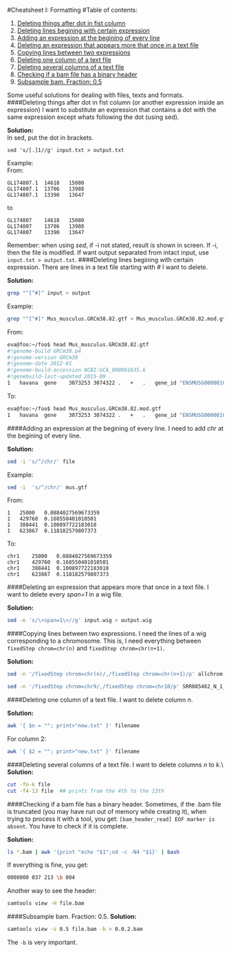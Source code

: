 #Cheatsheet I: Formatting
#Table of contents:
1. [Deleting things after dot in fist column](#p1)
2. [Deleting lines begining with certain expression](#p2)
3. [Adding an expression at the begining of every line](#p3)
4. [Deleting an expression that appears more that once in a text file](#p4)
5. [Copying lines between two expressions](#p5)
6. [Deleting one column of a text file](#p6)
7. [Deleting several columns of a text file](#p7)
8. [Checking if a bam file has a binary header](#p8)
9. [Subsample bam. Fraction: 0.5](#p9)

Some useful solutions for dealing with files, texts and formats.
####Deleting things after dot in fist column (or another expression inside an expression) <a name="p1"></a>
I want to substitute an expression that contains a dot with the same expression except whats following the dot (using sed).	

**Solution:**		
In sed, put the dot in brackets. 
```shell
sed 's/[.]1//g' input.txt > output.txt
```
Example:		
From:
```
GL174807.1	14618	15080
GL174807.1	13786	13988
GL174807.1	13390	13647
```
to 
```
GL174807	14618	15080
GL174807	13786	13988
GL174807	13390	13647
```
Remember: when using *sed*, if -i not stated, result is shown in screen.
If -i, then the file is modified. If want output separated from intact
input, use `input.txt > output.txt`.
####Deleting lines begining with certain expression. <a name="p2"></a>
There are lines in a text file starting with *#* I want to delete.  

**Solution:**
```sh
grep "^[^#]" input > output
```
Example:
```sh
grep "^[^#]" Mus_musculus.GRCm38.82.gtf > Mus_musculus.GRCm38.82.mod.gtf
```
From:
```sh
eva@foo:~/foo$ head Mus_musculus.GRCm38.82.gtf
#!genome-build GRCm38.p4
#!genome-version GRCm38
#!genome-date 2012-01
#!genome-build-accession NCBI:GCA_000001635.6
#!genebuild-last-updated 2015-09
1	havana	gene	3073253	3074322	.	+	.	gene_id "ENSMUSG00000102693"; gene_version "1"; gene_name "4933401J01Rik"; gene_source "havana"; gene_biotype "TEC"; havana_gene "OTTMUSG00000049935"; havana_gene_version "1";
```
To:
```sh
eva@foo:~/foo$ head Mus_musculus.GRCm38.82.mod.gtf
1	havana	gene	3073253	3074322	.	+	.	gene_id "ENSMUSG00000102693"; gene_version "1"; gene_name "4933401J01Rik"; gene_source "havana"; gene_biotype "TEC"; havana_gene "OTTMUSG00000049935"; havana_gene_version "1";

```

####Adding an expression at the begining of every line. <a name="p3"></a>
I need to add *chr* at the begining of every line.		

**Solution:**
```sh
sed -i 's/^/chr/' file
```
Example:
```sh
sed -i  's/^/chr/' mus.gtf
```
From:
```
1	25000	0.0884027569673359
1	429760	0.168550401010501
1	388441	0.100897722183018
1	623867	0.118182579807373
```
To:
```
chr1	25000	0.0884027569673359
chr1	429760	0.168550401010501
chr1	388441	0.100897722183018
chr1	623867	0.118182579807373
```
####Deleting an expression that appears more that once in a text file.<a name="p4"></a>
I want to delete every *span=1* in a wig file.		

**Solution:**
```sh
sed -e 's/\<span=1\>//g' input.wig > output.wig
```
####Copying lines between two expressions. <a name="p5"></a>
 I need the lines of a wig corresponding to a chromosome. This is, I need
 everything between `fixedStep chrom=chr(n)` and `fixedStep chrom=chr(n+1)`.  
 
 
**Solution:**
 ```bash
sed -n '/fixedStep chrom=chr(n)/,/fixedStep chrom=chr(n+1)/p' allchrom.fix.wig > onechrom.fix.wig
 ```
 ```bash
sed -n '/fixedStep chrom=chr9/,/fixedStep chrom=chr10/p' SRR085462_N_1_sort.fix.wig > fix.9.wig
 ``` 
####Deleting one column of a text file. <a name="p6"></a>
I want to delete column *n*.		

**Solution:**
``` bash
awk '{ $n = ""; print>"new.txt" }' filename
```
For column 2:
```bash
awk '{ $2 = ""; print>"new.txt" }' filename
```
####Deleting several columns of a text file. <a name="p7"></a>
I want to delete columns *n* to *k*.\\
**Solution:**
```bash
cut -fn-k file
cut -f4-13 file  ## prints from the 4th to the 13th
```
####Checking if a bam file has a binary header. <a name="p8"></a>
Sometimes, if the .bam file is truncated (you may have run out of memory while creating it), when trying to process it with a tool, you get: `[bam_header_read] EOF marker is absent`. You have to check if it is complete.   

**Solution:**
```bash
ls *.bam | awk '{print "echo "$1";od -c -N4 "$1}' | bash
```
If everything is fine, you get:
```sh
0000000 037 213 \b 004
```
Another way to see the header: 
```bash
samtools view -H file.bam
```
####Subsample bam. Fraction: 0.5. <a name="p9"></a>
**Solution:**
```bash
samtools view -s 0.5 file.bam -b > 0.0.2.bam
```
The `-b` is very important.